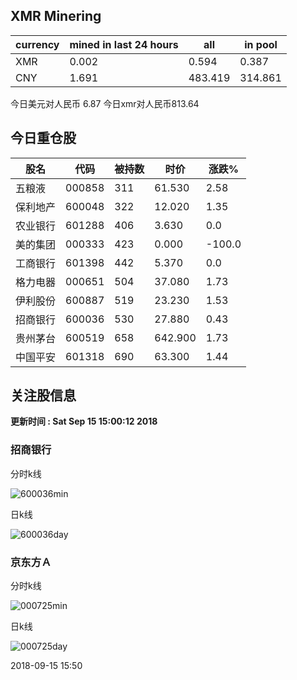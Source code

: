 ## XMR Minering

|currency|mined in last 24 hours|all|in pool|
|---|---|---|---|
|XMR|0.002|0.594|0.387|
|CNY|1.691|483.419|314.861|

今日美元对人民币 6.87	今日xmr对人民币813.64


## 今日重仓股 

|股名|代码|被持数|时价|涨跌%|
|---|---|---|---|---|
|五粮液|000858|311|61.530|2.58|
|保利地产|600048|322|12.020|1.35|
|农业银行|601288|406|3.630|0.0|
|美的集团|000333|423|0.000|-100.0|
|工商银行|601398|442|5.370|0.0|
|格力电器|000651|504|37.080|1.73|
|伊利股份|600887|519|23.230|1.53|
|招商银行|600036|530|27.880|0.43|
|贵州茅台|600519|658|642.900|1.73|
|中国平安|601318|690|63.300|1.44|

## 关注股信息
**更新时间 : Sat Sep 15 15:00:12 2018**
### 招商银行 
分时k线

![600036min](http://image.sinajs.cn/newchart/min/n/sh600036.gif)

日k线

![600036day](http://image.sinajs.cn/newchart/daily/n/sh600036.gif)

### 京东方Ａ 
分时k线

![000725min](http://image.sinajs.cn/newchart/min/n/sz000725.gif)

日k线

![000725day](http://image.sinajs.cn/newchart/daily/n/sz000725.gif)

2018-09-15 15:50